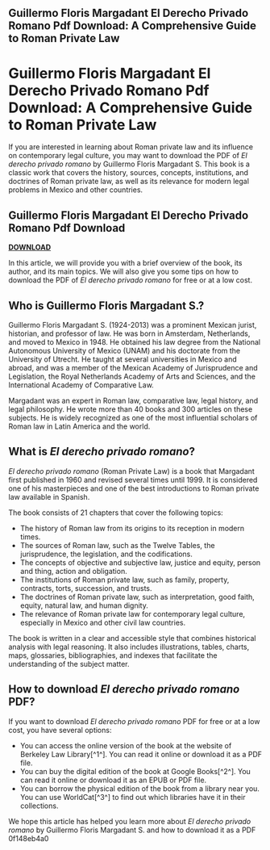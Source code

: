 ## Guillermo Floris Margadant El Derecho Privado Romano Pdf Download: A Comprehensive Guide to Roman Private Law

  
# Guillermo Floris Margadant El Derecho Privado Romano Pdf Download: A Comprehensive Guide to Roman Private Law
  
If you are interested in learning about Roman private law and its influence on contemporary legal culture, you may want to download the PDF of *El derecho privado romano* by Guillermo Floris Margadant S. This book is a classic work that covers the history, sources, concepts, institutions, and doctrines of Roman private law, as well as its relevance for modern legal problems in Mexico and other countries.
 
## Guillermo Floris Margadant El Derecho Privado Romano Pdf Download


[**DOWNLOAD**](https://www.google.com/url?q=https%3A%2F%2Furlca.com%2F2tKv57&sa=D&sntz=1&usg=AOvVaw1C0VmRgHtVgJbli0mUIn-A)

  
In this article, we will provide you with a brief overview of the book, its author, and its main topics. We will also give you some tips on how to download the PDF of *El derecho privado romano* for free or at a low cost.
  
## Who is Guillermo Floris Margadant S.?
  
Guillermo Floris Margadant S. (1924-2013) was a prominent Mexican jurist, historian, and professor of law. He was born in Amsterdam, Netherlands, and moved to Mexico in 1948. He obtained his law degree from the National Autonomous University of Mexico (UNAM) and his doctorate from the University of Utrecht. He taught at several universities in Mexico and abroad, and was a member of the Mexican Academy of Jurisprudence and Legislation, the Royal Netherlands Academy of Arts and Sciences, and the International Academy of Comparative Law.
  
Margadant was an expert in Roman law, comparative law, legal history, and legal philosophy. He wrote more than 40 books and 300 articles on these subjects. He is widely recognized as one of the most influential scholars of Roman law in Latin America and the world.
  
## What is *El derecho privado romano*?
  
*El derecho privado romano* (Roman Private Law) is a book that Margadant first published in 1960 and revised several times until 1999. It is considered one of his masterpieces and one of the best introductions to Roman private law available in Spanish.
  
The book consists of 21 chapters that cover the following topics:
  
- The history of Roman law from its origins to its reception in modern times.
- The sources of Roman law, such as the Twelve Tables, the jurisprudence, the legislation, and the codifications.
- The concepts of objective and subjective law, justice and equity, person and thing, action and obligation.
- The institutions of Roman private law, such as family, property, contracts, torts, succession, and trusts.
- The doctrines of Roman private law, such as interpretation, good faith, equity, natural law, and human dignity.
- The relevance of Roman private law for contemporary legal culture, especially in Mexico and other civil law countries.

The book is written in a clear and accessible style that combines historical analysis with legal reasoning. It also includes illustrations, tables, charts, maps, glossaries, bibliographies, and indexes that facilitate the understanding of the subject matter.
  
## How to download *El derecho privado romano* PDF?
  
If you want to download *El derecho privado romano* PDF for free or at a low cost, you have several options:

- You can access the online version of the book at the website of Berkeley Law Library[^1^]. You can read it online or download it as a PDF file.
- You can buy the digital edition of the book at Google Books[^2^]. You can read it online or download it as an EPUB or PDF file.
- You can borrow the physical edition of the book from a library near you. You can use WorldCat[^3^] to find out which libraries have it in their collections.

We hope this article has helped you learn more about *El derecho privado romano* by Guillermo Floris Margadant S. and how to download it as a PDF
 0f148eb4a0
